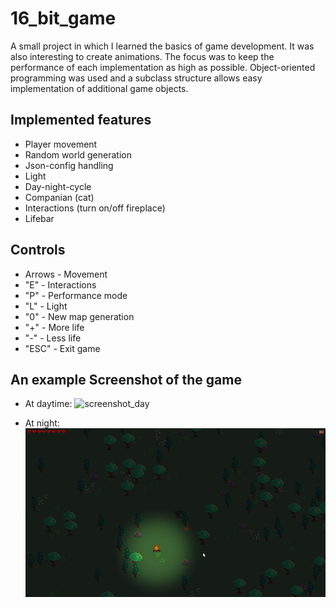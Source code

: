 # 16_bit_game
A small project in which I learned the basics of game development. It was also interesting to create animations. The focus was to keep the performance of each implementation as high as possible. Object-oriented programming was used and a subclass structure allows easy implementation of additional game objects.
## Implemented features
- Player movement
- Random world generation
- Json-config handling
- Light
- Day-night-cycle
- Companian (cat)
- Interactions (turn on/off fireplace)
- Lifebar


## Controls
- Arrows - Movement
- "E" - Interactions
- "P" - Performance mode
- "L" - Light
- "0" - New map generation
- "+" - More life
- "-" - Less life
- "ESC" - Exit game

## An example Screenshot of the game
- At daytime:
![screenshot_day](https://github.com/Domeenik/16_bit_game/blob/main/img/screenshots/daytime.gif)

- At night:
![screenshot_night](https://github.com/Domeenik/16_bit_game/blob/main/img/screenshots/night.gif)
